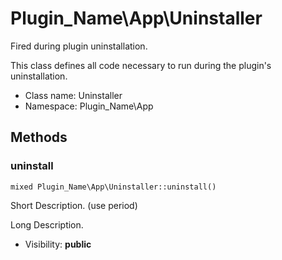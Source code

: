 Plugin_Name\App\Uninstaller
===============

Fired during plugin uninstallation.

This class defines all code necessary to run during the plugin's uninstallation.


* Class name: Uninstaller
* Namespace: Plugin_Name\App







Methods
-------


### uninstall

    mixed Plugin_Name\App\Uninstaller::uninstall()

Short Description. (use period)

Long Description.

* Visibility: **public**



